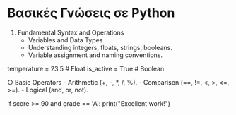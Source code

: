 # Βασικές Γνώσεις σε Python


1. Fundamental Syntax and Operations
	* Variables and Data Types
	- Understanding integers, floats, strings, booleans.
	- Variable assignment and naming conventions.
  
temperature = 23.5  # Float
is_active = True    # Boolean
		
  ○ Basic Operators
			- Arithmetic (+, -, *, /, %).
			- Comparison (==, !=, <, >, <=, >=).
			- Logical (and, or, not).

if score >= 90 and grade == 'A':
    print("Excellent work!")
